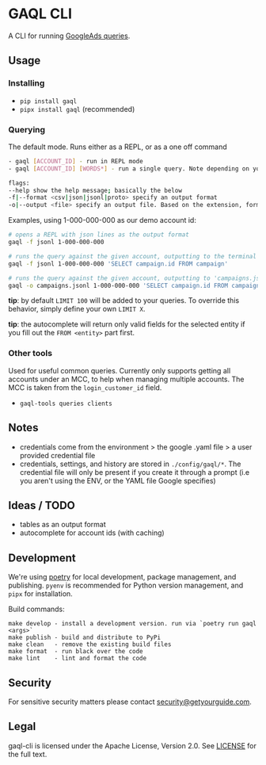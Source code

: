# GAQL CLI

A CLI for running [GoogleAds queries](https://developers.google.com/google-ads/api/docs/query/overview).

## Usage
### Installing

- `pip install gaql`
- `pipx install gaql` (recommended)

### Querying
The default mode. Runs either as a REPL, or as a one off command

```bash
- gaql [ACCOUNT_ID] - run in REPL mode
- gaql [ACCOUNT_ID] [WORDS*] - run a single query. Note depending on your shell you may need to quote some queries if you run like this.

flags:
--help show the help message; basically the below
-f|--format <csv|json|jsonl|proto> specify an output format
-o|--output <file> specify an output file. Based on the extension, format is inferred. Non REPL usage only
```

Examples, using 1-000-000-000 as our demo account id:
```bash
# opens a REPL with json lines as the output format
gaql -f jsonl 1-000-000-000

# runs the query against the given account, outputting to the terminal the results as json lines
gaql -f jsonl 1-000-000-000 'SELECT campaign.id FROM campaign'

# runs the query against the given account, outputting to 'campaigns.jsonl' the result as json lines
gaql -o campaigns.jsonl 1-000-000-000 'SELECT campaign.id FROM campaign'
```

**tip**: by default `LIMIT 100` will be added to your queries. To override this behavior, simply define your own `LIMIT X`.

**tip**: the autocomplete will return only valid fields for the selected entity if you fill out the `FROM <entity>` part
first.

### Other tools
Used for useful common queries. Currently only supports getting all accounts under an MCC, to help when managing multiple accounts. The MCC is taken from the `login_customer_id` field.
- `gaql-tools queries clients`

## Notes
- credentials come from the environment > the google .yaml file > a user provided credential file
- credentials, settings, and history are stored in `./config/gaql/*`. The credential file will only be present if you create it through a prompt (i.e you aren't using the ENV, or the YAML file Google specifies)

## Ideas / TODO
- tables as an output format
- autocomplete for account ids (with caching)

## Development
We're using [poetry](https://github.com/python-poetry/poetry) for local development, package management, and publishing. `pyenv` is
recommended for Python version management, and `pipx` for installation.

Build commands:

```
make develop - install a development version. run via `poetry run gaql <args>`
make publish - build and distribute to PyPi
make clean   - remove the existing build files
make format  - run black over the code
make lint    - lint and format the code
```

## Security
For sensitive security matters please contact security@getyourguide.com.

## Legal
gaql-cli is licensed under the Apache License, Version 2.0. See [LICENSE](LICENSE) for the full text.

